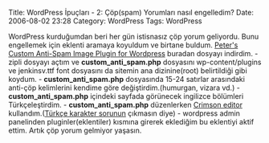 Title: WordPress İpuçları - 2: Çöp(spam) Yorumları nasıl engelledim?
Date: 2006-08-02 23:28
Category: WordPress
Tags: WordPress

WordPress kurduğumdan beri her gün istisnasız çöp yorum geliyordu. Bunu
engellemek için eklenti aramaya koyuldum ve birtane buldum.<!--more-->
[Peter's Custom Anti-Spam Image Plugin for Wordpress][] buradan dosyayı
indirdim. - zipli dosyayı açtım ve **custom_anti_spam.php** dosyasını
wp-content/plugins ve jenkinsv.ttf font dosyasını da sitemin ana
dizinine(root) belirtildiği gibi koydum. - **custom_anti_spam.php**
dosyasında 15-24 satırlar arasındaki anti-çöp kelimlerini kendime göre
değiştirdim.(humurgan, vizara vd.) - **custom_anti_spam.php** içindeki
sayfada görünecek ingilizce bölümleri Türkçeleştirdim. -
**custom_anti_spam.php** düzenlerken [Crimson editor][]
kullandım.([Türkçe karakter sorunun][] çıkmasın diye) - wordpress admin
panelinden pluginler(eklentiler) kısmına girerek eklediğim bu eklentiyi
aktif ettim. Artık çöp yorum gelmiyor yaşasın.

  [Peter's Custom Anti-Spam Image Plugin for Wordpress]: http://www.theblog.ca/?p=21
  [Crimson editor]: http://www.crimsoneditor.com/
  [Türkçe karakter sorunun]: http://www.fatihhayrioglu.com/?p=12

